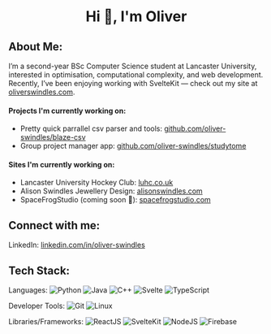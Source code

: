 <h1 align="center">Hi 👋, I'm Oliver</h1>

## About Me:
I’m a second-year BSc Computer Science student at Lancaster University, interested in optimisation, computational complexity, and web development. Recently, I’ve been enjoying working with SvelteKit — check out my site at [oliverswindles.com](https://oliverswindles.com).

#### Projects I'm currently working on:
- Pretty quick parrallel csv parser and tools: [github.com/oliver-swindles/blaze-csv](https://www.github.com/oliver-swindles/blaze-csv/)
- Group project manager app: [github.com/oliver-swindles/studytome](https://github.com/oliver-swindles/studytome/)

#### Sites I'm currently working on:
- Lancaster University Hockey Club: [luhc.co.uk](https://www.luhc.co.uk)
- Alison Swindles Jewellery Design: [alisonswindles.com](https://www.alisonswindles.com)
- SpaceFrogStudio (coming soon 👀): [spacefrogstudio.com](https://spacefrogstudio.com)

## Connect with me:
LinkedIn: [linkedin.com/in/oliver-swindles](https://www.linkedin.com/in/oliver-swindles)

## Tech Stack:
Languages:
![Python](https://img.shields.io/badge/python-3670A0?style=for-the-badge&logo=python&logoColor=ffdd54)
![Java](https://img.shields.io/badge/Java-ED8B00?style=for-the-badge&logo=openjdk&logoColor=white) 
![C++](https://img.shields.io/badge/-C++-blue?style=for-the-badge&logo=cplusplus)
![Svelte](https://img.shields.io/badge/Svelte-4A4A55?style=for-the-badge&logo=svelte)
![TypeScript](https://shields.io/badge/TypeScript-3178C6?style=for-the-badge&logo=TypeScript&logoColor=FFF)

Developer Tools:
![Git](https://img.shields.io/badge/git-%23F05033.svg?style=for-the-badge&logo=git&logoColor=white)
![Linux](https://img.shields.io/badge/Linux-FCC624?style=for-the-badge&logo=linux&logoColor=black)

Libraries/Frameworks:
![ReactJS](https://img.shields.io/badge/react-%2320232a.svg?style=for-the-badge&logo=react&logoColor=%2361DAFB)
![SvelteKit](https://img.shields.io/badge/SvelteKit-FF3E00?style=for-the-badge&logo=svelte&logoColor=white)
![NodeJS](https://img.shields.io/badge/node.js-6DA55F?style=for-the-badge&logo=node.js&logoColor=white)
![Firebase](https://img.shields.io/badge/firebase-ffca28?style=for-the-badge&logo=firebase&logoColor=black)

